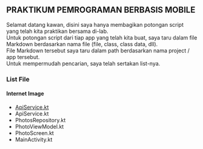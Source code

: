## PRAKTIKUM PEMROGRAMAN BERBASIS MOBILE

Selamat datang kawan,  disini saya hanya membagikan potongan script yang telah kita praktikan bersama di-lab.   
Untuk potongan script dari tiap app yang telah kita buat, saya taru dalam file Markdown berdasarkan nama file (file, class, class data, dll).  
File Markdown tersebut saya taru dalam path berdasarkan nama project / app tersebut.  
Untuk mempermudah pencarian, saya telah sertakan list-nya.  

<h3>List File</h3>
<h4>Internet Image</h4>
<ul>
  <li><a href="Internet Image/ApiService.kt"> ApiService.kt</a></li>
  <li>ApiService.kt</li>
  <li>PhotosRepository.kt</li>
  <li>PhotoViewModel.kt</li>
  <li>PhotoScreen.kt</li>
  <li>MainActivity.kt</li>
</ul>
